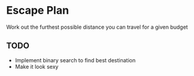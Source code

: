 # Escape Plan

Work out the furthest possible distance you can travel for a given budget

## TODO
- Implement binary search to find best destination
- Make it look sexy
